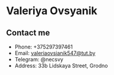 # Valeriya Ovsyanik
## Contact me
* Phone: +375297397461
* Email: valeriaovsianik547@tut.by
* Telegram: @necsvy
* Address: 33b Lidskaya Street, Grodno

